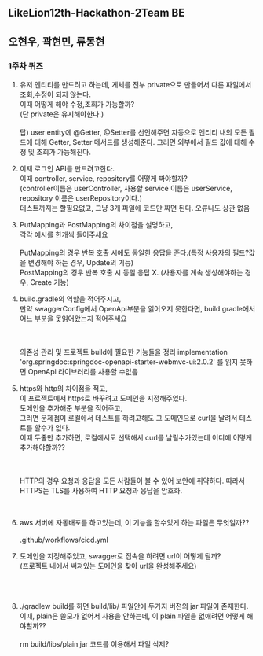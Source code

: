 ## LikeLion12th-Hackathon-2Team BE 
## 오현우, 곽현민, 류동현


### 1주차 퀴즈

1. 유저 엔티티를 만드려고 하는데, 게체를 전부 private으로 만들어서 다른 파일에서 조회,수정이 되지 않는다. <br>이때 어떻게 해야 수정,조회가 가능할까?<br>(단 private은 유지해야한다.)
   <br><br>  답) user entity에 @Getter, @Setter를 선언해주면 자동으로 엔티티 내의 모든 필드에 대해 Getter, Setter 메서드를 생성해준다. 그러면 외부에서 필드 값에 대해 수정 및 조회가 가능해진다.<br>
2. 이제 로그인 API를 만드려고한다. <br>이때 controller, service, repository를 어떻게 짜야할까?<br>
   (controller이름은 userController,  사용할 service 이름은 userService, repository 이름은 userRepository이다.) <br>
   테스트까지는 할필요없고, 그냥 3개 파일에 코드만 짜면 된다. 오류나도 상관 없음

3. PutMapping과 PostMapping의 차이점을 설명하고, <br>각각 예시를 한개씩 들어주세요
   <br><br> PutMapping의 경우 반복 호출 시에도 동일한 응답을 준다.(특정 사용자의 필드?값을 변경해야 하는 경우, Update의 기능)<br> PostMapping의 경우 반복 호출 시 동일 응답 X. (사용자를 계속 생성해야하는 경우, Create 기능)
   <br>
4. build.gradle의 역할을 적어주시고,<br>
   만약  swaggerConfig에서 OpenApi부분을 읽어오지 못한다면, build.gradle에서 어느 부분을 못읽어왔는지 적어주세요

   <br><br>
   의존성 관리 및 프로젝트 build에 필요한 기능들을 정리
   implementation 'org.springdoc:springdoc-openapi-starter-webmvc-ui:2.0.2' 를 읽지 못하면 OpenApi 라이브러리를 사용할 수없음
   <br>
5. https와 http의 차이점을 적고,<br>
   이 프로젝트에서 https로 바꾸려고 도메인을 지정해주었다.<br>
   도메인을 추가해준 부분을 적어주고,<br>
   그러면 문제점이 로컬에서 테스트를 하려고해도 그 도메인으로 curl을 날려서 테스트를 할수가 없다.
   <br>이때 두줄만 추가하면, 로컬에서도 선택해서 curl를 날릴수가있는데 어디에 어떻게 추가해야할까?? 

   <br><br>
   HTTP의 경우 요청과 응답을 모든 사람들이 볼 수 있어 보안에 취약하다. 따라서 HTTPS는 TLS를 사용하여 HTTP 요청과 응답을 암호화.
   
   <br>

6. aws 서버에 자동배포를 하고있는데, 이 기능을 할수있게 하는 파일은 무엇일까??
   <br><br>
   .github/workflows/cicd.yml
   <br>
7. 도메인을 지정해주었고, swagger로 접속을 하려면 url이 어떻게 될까? <br>(프로젝트 내에서 써져있는 도메인을 찾아 url을 완성해주세요)
   <br><br>
   
   <br>
8. ./gradlew build를 하면 build/lib/ 파일안에 두가지 버젼의 jar 파일이 존재한다. 이때, plain은 쓸모가 없어서 사용을 안하는데, 이 plain 파일을 없애려면 어떻게 해야할까??
   <br><br>
   rm build/libs/plain.jar 코드를 이용해서 파일 삭제?
   <br>